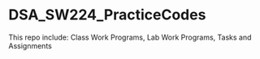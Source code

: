 # DSA_SW224_PracticeCodes  

This repo include:
Class Work Programs,
Lab Work Programs,
Tasks and Assignments
